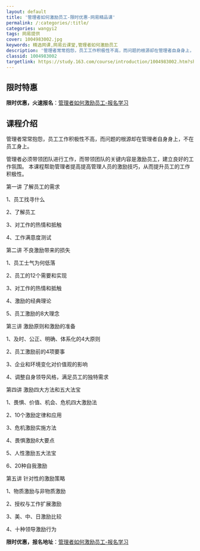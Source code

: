 ```yaml
---
layout: default
title: '管理者如何激励员工-限时优惠-网易精品课'
permalink: /:categories/:title/
categories: wangyi2
tags: 网易提供
cover: 1004983002.jpg
keywords: 精选网课,网易云课堂,管理者如何激励员工
description: '管理者常常抱怨，员工工作积极性不高，而问题的根源却在管理者自身身上，不在员工身上。管理者必须带领团队进行工作，而带领团队'
classid: 1004983002
targetlink: https://study.163.com/course/introduction/1004983002.htm?share=1&shareId=1025206652&utm_campaign=share&utm_medium=iphoneShare&utm_source=&utm_u=1025206652
---
```


## 限时特惠

**限时优惠，火速报名**：[管理者如何激励员工-报名学习](https://study.163.com/course/introduction/1004983002.htm?share=1&shareId=1025206652&utm_campaign=share&utm_medium=iphoneShare&utm_source=&utm_u=1025206652)

## 课程介绍

管理者常常抱怨，员工工作积极性不高，而问题的根源却在管理者自身身上，不在员工身上。

管理者必须带领团队进行工作，而带领团队的关键内容是激励员工，建立良好的工作氛围。 本课程帮助管理者提高提高管理人员的激励技巧，从而提升员工的工作积极性。

   

第一讲 了解员工的需求

1、员工找寻什么

2、了解员工

3、对工作的热情和抵触

4、工作满意度测试

第二讲 不良激励带来的损失

1、员工士气为何低落

2、员工的12个需要和实现

 3、对工作的热情和抵触

4、激励的经典理论

 5、员工激励的8大理念

第三讲 激励原则和激励的准备

1、及时、公正、明确、体系化的4大原则

2、员工激励前的4项要事

3、企业和环境变化对价值观的影响

4、调整自身领导风格，满足员工的独特需求

第四讲  激励四大方法和五大法宝

1、畏惧、价值、机会、危机四大激励法

2、10个激励定律和应用

3、危机激励实施方法

4、畏惧激励8大要点

5、人性激励五大法宝

6、20种自我激励

第五讲 针对性的激励策略

1、物质激励与非物质激励

2、授权与工作扩展激励

3、美、中、日激励比较

4、十种领导激励行为

**限时优惠，报名地址**：[管理者如何激励员工-报名学习](https://study.163.com/course/introduction/1004983002.htm?share=1&shareId=1025206652&utm_campaign=share&utm_medium=iphoneShare&utm_source=&utm_u=1025206652)

